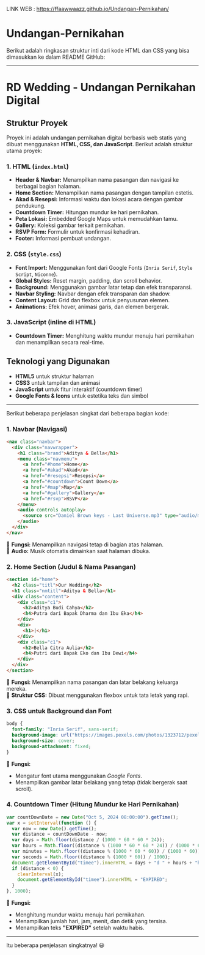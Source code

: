 LINK WEB : https://ffaawwaazz.github.io/Undangan-Pernikahan/

# Undangan-Pernikahan

Berikut adalah ringkasan struktur inti dari kode HTML dan CSS yang bisa dimasukkan ke dalam README GitHub:

---

# RD Wedding - Undangan Pernikahan Digital

## Struktur Proyek
Proyek ini adalah undangan pernikahan digital berbasis web statis yang dibuat menggunakan **HTML, CSS, dan JavaScript**. Berikut adalah struktur utama proyek:

### 1. **HTML (`index.html`)**
   - **Header & Navbar:** Menampilkan nama pasangan dan navigasi ke berbagai bagian halaman.
   - **Home Section:** Menampilkan nama pasangan dengan tampilan estetis.
   - **Akad & Resepsi:** Informasi waktu dan lokasi acara dengan gambar pendukung.
   - **Countdown Timer:** Hitungan mundur ke hari pernikahan.
   - **Peta Lokasi:** Embedded Google Maps untuk memudahkan tamu.
   - **Gallery:** Koleksi gambar terkait pernikahan.
   - **RSVP Form:** Formulir untuk konfirmasi kehadiran.
   - **Footer:** Informasi pembuat undangan.

### 2. **CSS (`style.css`)**
   - **Font Import:** Menggunakan font dari Google Fonts (`Inria Serif`, `Style Script`, `Niconne`).
   - **Global Styles:** Reset margin, padding, dan scroll behavior.
   - **Background:** Menggunakan gambar latar tetap dan efek transparansi.
   - **Navbar Styling:** Navbar dengan efek transparan dan shadow.
   - **Content Layout:** Grid dan flexbox untuk penyusunan elemen.
   - **Animations:** Efek hover, animasi garis, dan elemen bergerak.

### 3. **JavaScript (inline di HTML)**
   - **Countdown Timer:** Menghitung waktu mundur menuju hari pernikahan dan menampilkan secara real-time.

## Teknologi yang Digunakan
- **HTML5** untuk struktur halaman
- **CSS3** untuk tampilan dan animasi
- **JavaScript** untuk fitur interaktif (countdown timer)
- **Google Fonts & Icons** untuk estetika teks dan simbol

---

Berikut beberapa penjelasan singkat dari beberapa bagian kode:  

### **1. Navbar (Navigasi)**
```html
<nav class="navbar">
  <div class="navwrapper">
    <h1 class="brand">Aditya & Bella</h1>
    <menu class="navmenu">
      <a href="#home">Home</a>
      <a href="#akad">Akad</a>
      <a href="#resepsi">Resepsi</a>
      <a href="#countdown">Count Down</a>
      <a href="#map">Map</a>
      <a href="#gallery">Gallery</a>
      <a href="#rsvp">RSVP</a>
    </menu>
    <audio controls autoplay>
      <source src="Daniel Brown keys - Last Universe.mp3" type="audio/mpeg" />
    </audio>
  </div>
</nav>
```
🔹 **Fungsi:** Menampilkan navigasi tetap di bagian atas halaman.  
🔹 **Audio:** Musik otomatis dimainkan saat halaman dibuka.  

### **2. Home Section (Judul & Nama Pasangan)**
```html
<section id="home">
  <h2 class="titl">Our Wedding</h2>
  <h1 class="nmtitl">Aditya & Bella</h1>
  <div class="content">
    <div class="c1">
      <h2>Aditya Budi Cahya</h2>
      <h4>Putra dari Bapak Dharma dan Ibu Eka</h4>
    </div>
    <div>
      <h1>|</h1>
    </div>
    <div class="c1">
      <h2>Bella Citra Aulia</h2>
      <h4>Putri dari Bapak Eko dan Ibu Dewi</h4>
    </div>
  </div>
</section>
```
🔹 **Fungsi:** Menampilkan nama pasangan dan latar belakang keluarga mereka.  
🔹 **Struktur CSS:** Dibuat menggunakan flexbox untuk tata letak yang rapi.  

### **3. CSS untuk Background dan Font**
```css
body {
  font-family: "Inria Serif", sans-serif;
  background-image: url("https://images.pexels.com/photos/1323712/pexels-photo-1323712.jpeg");
  background-size: cover;
  background-attachment: fixed;
}
```
🔹 **Fungsi:**  
- Mengatur font utama menggunakan *Google Fonts*.  
- Menampilkan gambar latar belakang yang tetap (tidak bergerak saat scroll).  

### **4. Countdown Timer (Hitung Mundur ke Hari Pernikahan)**
```js
var countDownDate = new Date("Oct 5, 2024 08:00:00").getTime();
var x = setInterval(function () {
  var now = new Date().getTime();
  var distance = countDownDate - now;
  var days = Math.floor(distance / (1000 * 60 * 60 * 24));
  var hours = Math.floor((distance % (1000 * 60 * 60 * 24)) / (1000 * 60 * 60));
  var minutes = Math.floor((distance % (1000 * 60 * 60)) / (1000 * 60));
  var seconds = Math.floor((distance % (1000 * 60)) / 1000);
  document.getElementById("timee").innerHTML = days + "d " + hours + "h " + minutes + "m " + seconds + "s ";
  if (distance < 0) {
    clearInterval(x);
    document.getElementById("timee").innerHTML = "EXPIRED";
  }
}, 1000);
```
🔹 **Fungsi:**  
- Menghitung mundur waktu menuju hari pernikahan.  
- Menampilkan jumlah hari, jam, menit, dan detik yang tersisa.  
- Menampilkan teks **"EXPIRED"** setelah waktu habis.  

---

Itu beberapa penjelasan singkatnya! 😃
